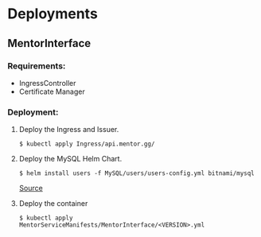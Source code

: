 # Deployments

## MentorInterface

### Requirements:
- IngressController
- Certificate Manager

### Deployment:

1. Deploy the Ingress and Issuer.

    ```shell
    $ kubectl apply Ingress/api.mentor.gg/
    ```

2. Deploy the MySQL Helm Chart.

    ```shell
    $ helm install users -f MySQL/users/users-config.yml bitnami/mysql
    ```

    [Source](MySQL/README.md)

3. Deploy the container

    ```shell
    $ kubectl apply MentorServiceManifests/MentorInterface/<VERSION>.yml
    ```

